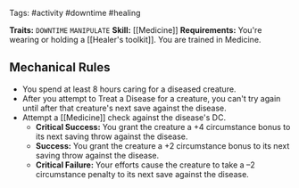 Tags: #activity #downtime #healing

**Traits:** `DOWNTIME` `MANIPULATE`
**Skill:** [[Medicine]]
**Requirements:** You're wearing or holding a [[Healer's toolkit]].  You are trained in Medicine.
## Mechanical Rules

- You spend at least 8 hours caring for a diseased creature.
- After you attempt to Treat a Disease for a creature, you can't try again until after that creature's next save against the disease. 
- Attempt a [[Medicine]] check against the disease's DC.  
	- **Critical Success:** You grant the creature a +4 circumstance bonus to its next saving throw against the disease.  
	- **Success:** You grant the creature a +2 circumstance bonus to its next saving throw against the disease.  
	- **Critical Failure:** Your efforts cause the creature to take a –2 circumstance penalty to its next save against the disease.